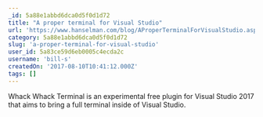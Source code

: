 ```yaml
---
_id: 5a88e1abbd6dca0d5f0d1d72
title: "A proper terminal for Visual Studio"
url: 'https://www.hanselman.com/blog/AProperTerminalForVisualStudio.aspx'
category: 5a88e1abbd6dca0d5f0d1d72
slug: 'a-proper-terminal-for-visual-studio'
user_id: 5a83ce59d6eb0005c4ecda2c
username: 'bill-s'
createdOn: '2017-08-10T10:41:12.000Z'
tags: []
---
```


Whack Whack Terminal is an experimental free plugin for Visual Studio 2017 that aims to bring a full terminal inside of Visual Studio.
